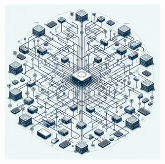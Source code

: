 ![Network Topology](sample/DALLE_hhji_20240408_Create_a_detailed_illustration_of_a_fully_connected.webp)
